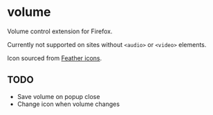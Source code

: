# volume

Volume control extension for Firefox.

Currently not supported on sites without `<audio>` or `<video>` elements.

Icon sourced from [Feather icons](https://feathericons.com/).

## TODO
- Save volume on popup close
- Change icon when volume changes